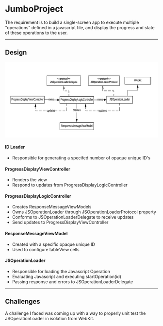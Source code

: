 # JumboProject

The requirement is to build a single-screen app to execute multiple "operations" defined in a javascript file, and display the progress and state of these operations to the user.
_______________________
## Design
<img src="/imgs/JS Operation Loading v4.png"  width="750" height="250"> 

#### ID Loader
- Responsible for generating a specifed number of opaque unique ID's
#### ProgressDisplayViewController
- Renders the view
- Respond to updates from ProgressDisplayLogicController
#### ProgressDisplayLogicController
- Creates ResponseMessageViewModels 
- Owns JSOperationLoader through JSOperationLoaderProtocol property
- Conforms to JSOperationLoaderDelegate to receive updates
- Send updates to ProgressDisplayViewController
#### ResponseMessageViewModel
- Created with a specific opaque unique ID
- Used to configure tableView cells 
#### JSOperationLoader
- Responsible for loading the Javascript Operation
- Evaluating Javascript and executing startOperation(id)
- Passing response and errors to JSOperationLoaderDelegate
_______________________
## Challenges
A challenge I faced was coming up with a way to properly unit test the JSOperationLoader in isolation from WebKit. 
